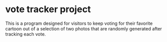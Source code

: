 # vote tracker project

This is a program designed for visitors to keep voting for their favorite cartoon out of a selection of two photos that are randomly generated after tracking each vote.

